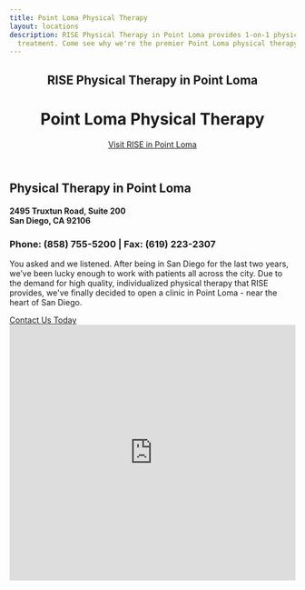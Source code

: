 ```yaml
---
title: Point Loma Physical Therapy
layout: locations
description: RISE Physical Therapy in Point Loma provides 1-on-1 physical therapy
  treatment. Come see why we're the premier Point Loma physical therapy clinic.
---
```


<!-- Point Loma Location Page -->
  <!-- Header -->
  <header id="point-loma">
    <div class="container">
      <div class="intro-text">
        <div><h2 class="intro-lead-in">RISE Physical Therapy in Point Loma</h2></div>
        <div><h1 class="intro-heading">Point Loma Physical Therapy</h1></div>
        <a href="#location-content" class="page-scroll btn btn-xl">Visit RISE in Point Loma</a>
      </div>
    </div>
  </header>
  <section id="location-content">
    <div class="container">
      <div class="row">
        <div class="col-lg-6">
          <h2 class="section-heading">Physical Therapy in Point Loma</h2>
          <h4 class="subheading">2495 Truxtun Road, Suite 200<br> San Diego, CA 92106</h4>
          <h3 class="section-subheading text-muted locations">Phone: (858) 755-5200 | Fax: (619) 223-2307</h3>
          <p class="text-muted">You asked and we listened. After being in San Diego for the last two years, we’ve been lucky enough to work with patients all across the city. Due to the demand for high quality, individualized physical therapy that RISE provides, we've finally decided to open a clinic in Point Loma - near the heart of San Diego.</p>
          <a href="#contact" class="page-scroll btn btn-xl" id="location-contact-btn">Contact Us Today</a>
        </div>
        <div class="col-lg-6">
          <iframe src="https://www.google.com/maps/embed?pb=!1m18!1m12!1m3!1d2065.9128279134866!2d-117.21707788867018!3d32.73693397274754!2m3!1f0!2f0!3f0!3m2!1i1024!2i768!4f13.1!3m3!1m2!1s0x0%3A0x81a6e36d98ddbbac!2sRISE+Physical+Therapy!5e0!3m2!1sen!2sus!4v1543339070033" width="100%" height="450" frameborder="0" style="border:0" allowfullscreen></iframe>
        </div>
      </div>
    </div>
  </section>
